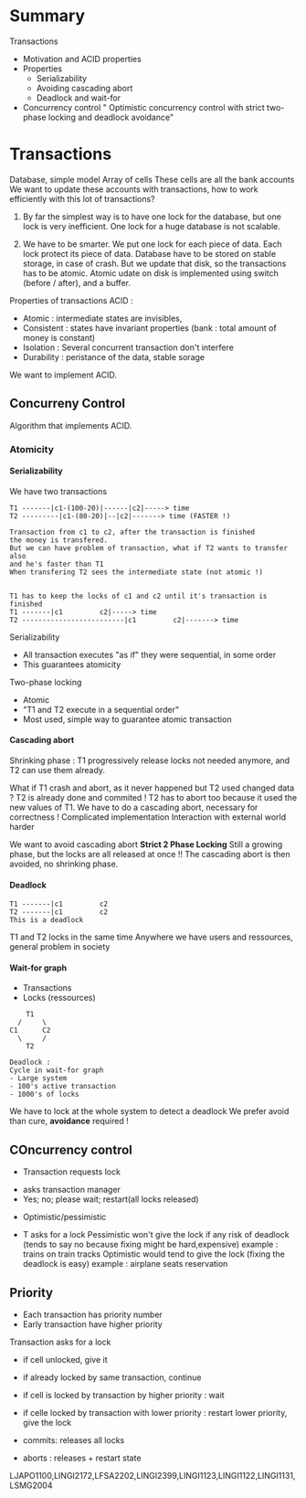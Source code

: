 # Summary

Transactions
- Motivation and ACID properties
- Properties
  - Serializability
  - Avoiding cascading abort
  - Deadlock and wait-for
- Concurrency control
" Optimistic concurrency control with strict two-phase locking and deadlock avoidance"


# Transactions

Database, simple model
Array of cells
These cells are all the bank accounts
We want to update these accounts with transactions, how to work
efficiently with this lot of transactions?

1. By far the simplest way is to have one lock for the database, but
one lock is very inefficient. One lock for a huge database is not
scalable.

2. We have to be smarter. We put one lock for each piece of data.
Each lock protect its piece of data.
Database have to be stored on stable storage, in case of crash.
But we update that disk, so the transactions has to be atomic.
Atomic udate on disk is implemented using switch (before / after), and a buffer.

Properties of transactions ACID :
- Atomic : intermediate states are invisibles,
- Consistent : states have invariant properties (bank : total amount of money is constant)
- Isolation : Several concurrent transaction don't interfere
- Durability : peristance of the data, stable sorage


We want to implement ACID.

## Concurreny Control
Algorithm that implements ACID.

### Atomicity

#### Serializability
We have two transactions

```
T1 -------|c1-(100-20)|------|c2|-----> time
T2 ---------|c1-(80-20)|--|c2|-------> time (FASTER !)

Transaction from c1 to c2, after the transaction is finished
the money is transfered.
But we can have problem of transaction, what if T2 wants to transfer also
and he's faster than T1
When transfering T2 sees the intermediate state (not atomic !)


T1 has to keep the locks of c1 and c2 until it's transaction is finished
T1 -------|c1         c2|-----> time
T2 -------------------------|c1         c2|-------> time

```

Serializability
- All transaction executes "as if" they were sequential, in some order
- This guarantees atomicity

Two-phase locking
- Atomic
- "T1 and T2 execute in a sequential order"
- Most used, simple way to guarantee atomic transaction

#### Cascading abort
Shrinking phase : T1 progressively release locks not needed anymore,
and T2 can use them already.

What if T1 crash and abort, as it never happened but T2 used changed
data ?
T2 is already done and commited ! T2 has to abort too because it
used the new values of T1.
We have to do a cascading abort, necessary for correctness !
Complicated implementation
Interaction with external world harder

We want to avoid cascading abort
**Strict 2 Phase Locking**
Still a growing phase, but the locks are all released at once !!
The cascading abort is then avoided, no shrinking phase.

#### Deadlock

```
T1 -------|c1         c2
T2 -------|c1         c2
This is a deadlock
```   

T1 and T2 locks in the same time
Anywhere we have users and ressources, general problem in society


#### Wait-for graph

- Transactions
- Locks (ressources)

```
    T1
  /     \
C1      C2
  \     /
    T2

Deadlock :
Cycle in wait-for graph
- Large system
- 100's active transaction
- 1000's of locks

```

We have to lock at the whole system to detect a deadlock
We prefer avoid than cure, **avoidance** required !


## COncurrency control

* Transaction requests lock
- asks transaction manager
- Yes; no; please wait; restart(all locks released)
* Optimistic/pessimistic
- T asks for a lock
Pessimistic won't give the lock if any risk of deadlock (tends to say no because fixing might be hard,expensive)
example : trains on train tracks
Optimistic would tend to give the lock (fixing the deadlock is easy)
example : airplane seats reservation

## Priority

- Each transaction has priority number
- Early transaction have higher priority

Transaction asks for a lock

- if cell unlocked, give it
- if already locked by same transaction, continue
- if cell is locked by transaction by higher priority : wait
- if celle locked by transaction with lower priority : restart lower priority, give the lock


- commits: releases all locks
- aborts : releases + restart state

LJAPO1100,LINGI2172,LFSA2202,LINGI2399,LINGI1123,LINGI1122,LINGI1131,LSMG2004

